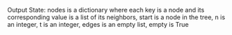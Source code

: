 Output State: nodes is a dictionary where each key is a node and its corresponding value is a list of its neighbors, start is a node in the tree, n is an integer, t is an integer, edges is an empty list, empty is True